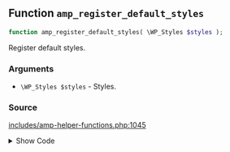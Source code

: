 ## Function `amp_register_default_styles`

```php
function amp_register_default_styles( \WP_Styles $styles );
```

Register default styles.

### Arguments

* `\WP_Styles $styles` - Styles.

### Source

[includes/amp-helper-functions.php:1045](https://github.com/ampproject/amp-wp/blob/develop/includes/amp-helper-functions.php#L1045-L1053)

<details>
<summary>Show Code</summary>

```php
function amp_register_default_styles( WP_Styles $styles ) {
	$styles->add(
		'amp-icons',
		amp_get_asset_url( 'css/amp-icons.css' ),
		[ 'dashicons' ],
		AMP__VERSION
	);
	$styles->add_data( 'amp-icons', 'rtl', 'replace' );
}
```

</details>
